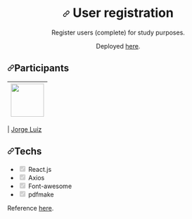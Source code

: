 <h1 align="center" dir="auto"><a id="user-content-ui-clone---discord" class="anchor" aria-hidden="true" href="#ui-clone---discord"><svg class="octicon octicon-link" viewBox="0 0 16 16" version="1.1" width="16" height="16" aria-hidden="true"><path fill-rule="evenodd" d="M7.775 3.275a.75.75 0 001.06 1.06l1.25-1.25a2 2 0 112.83 2.83l-2.5 2.5a2 2 0 01-2.83 0 .75.75 0 00-1.06 1.06 3.5 3.5 0 004.95 0l2.5-2.5a3.5 3.5 0 00-4.95-4.95l-1.25 1.25zm-4.69 9.64a2 2 0 010-2.83l2.5-2.5a2 2 0 012.83 0 .75.75 0 001.06-1.06 3.5 3.5 0 00-4.95 0l-2.5 2.5a3.5 3.5 0 004.95 4.95l1.25-1.25a.75.75 0 00-1.06-1.06l-1.25 1.25a2 2 0 01-2.83 0z"></path></svg></a>
User registration
</h1>
<p align="center" dir="auto">Register users (complete) for study purposes.</p>

<p align="center" dir="auto">Deployed <a href="https://reacjs-web-component.herokuapp.com/signin" rel="nofollow">here</a>.</p>

<h2 dir="auto"><a id="user-content-participants" class="anchor" aria-hidden="true" href="#participants"><svg class="octicon octicon-link" viewBox="0 0 16 16" version="1.1" width="16" height="16" aria-hidden="true"><path fill-rule="evenodd" d="M7.775 3.275a.75.75 0 001.06 1.06l1.25-1.25a2 2 0 112.83 2.83l-2.5 2.5a2 2 0 01-2.83 0 .75.75 0 00-1.06 1.06 3.5 3.5 0 004.95 0l2.5-2.5a3.5 3.5 0 00-4.95-4.95l-1.25 1.25zm-4.69 9.64a2 2 0 010-2.83l2.5-2.5a2 2 0 012.83 0 .75.75 0 001.06-1.06 3.5 3.5 0 00-4.95 0l-2.5 2.5a3.5 3.5 0 004.95 4.95l1.25-1.25a.75.75 0 00-1.06-1.06l-1.25 1.25a2 2 0 01-2.83 0z"></path></svg></a>Participants</h2>

<table>
<thead>
<tr>
<th align="center"><a href="https://github.com/jorgluiz"><img src="https://avatars.githubusercontent.com/u/35885897?v=4" width="75px;" style="max-width: 100%;"></a></th>
</tr>
</thead>
</table>

<p dir="auto">| <a href="https://github.com/jorgluiz">Jorge Luiz</a></p>

<h2 dir="auto"><a id="user-content-techs" class="anchor" aria-hidden="true" href="#techs"><svg class="octicon octicon-link" viewBox="0 0 16 16" version="1.1" width="16" height="16" aria-hidden="true"><path fill-rule="evenodd" d="M7.775 3.275a.75.75 0 001.06 1.06l1.25-1.25a2 2 0 112.83 2.83l-2.5 2.5a2 2 0 01-2.83 0 .75.75 0 00-1.06 1.06 3.5 3.5 0 004.95 0l2.5-2.5a3.5 3.5 0 00-4.95-4.95l-1.25 1.25zm-4.69 9.64a2 2 0 010-2.83l2.5-2.5a2 2 0 012.83 0 .75.75 0 001.06-1.06 3.5 3.5 0 00-4.95 0l-2.5 2.5a3.5 3.5 0 004.95 4.95l1.25-1.25a.75.75 0 00-1.06-1.06l-1.25 1.25a2 2 0 01-2.83 0z"></path></svg></a>Techs</h2>

<ul class="contains-task-list">
<li class="task-list-item"><input type="checkbox" id="" disabled="" class="task-list-item-checkbox" checked=""> React.js</li>
<li class="task-list-item"><input type="checkbox" id="" disabled="" class="task-list-item-checkbox" checked=""> Axios</li>
<li class="task-list-item"><input type="checkbox" id="" disabled="" class="task-list-item-checkbox" checked=""> Font-awesome</li>
<li class="task-list-item"><input type="checkbox" id="" disabled="" class="task-list-item-checkbox" checked=""> pdfmake</li>
</ul>



<p dir="auto">Reference <a href="https://www.youtube.com/watch?v=x4FdZd2-_uU&ab_channel=Rocketseat" rel="nofollow">here</a>.</p>

